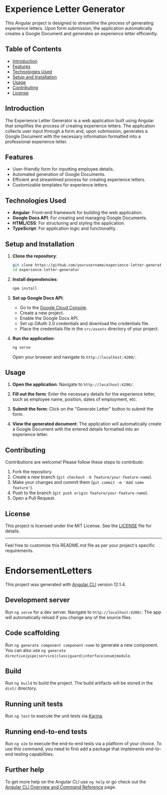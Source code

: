
# Experience Letter Generator

This Angular project is designed to streamline the process of generating experience letters. Upon form submission, the application automatically creates a Google Document and generates an experience letter efficiently.

## Table of Contents
- [Introduction](#introduction)
- [Features](#features)
- [Technologies Used](#technologies-used)
- [Setup and Installation](#setup-and-installation)
- [Usage](#usage)
- [Contributing](#contributing)
- [License](#license)

## Introduction
The Experience Letter Generator is a web application built using Angular that simplifies the process of creating experience letters. The application collects user input through a form and, upon submission, generates a Google Document with the necessary information formatted into a professional experience letter.

## Features
- User-friendly form for inputting employee details.
- Automated generation of Google Documents.
- Efficient and streamlined process for creating experience letters.
- Customizable templates for experience letters.

## Technologies Used
- **Angular**: Front-end framework for building the web application.
- **Google Docs API**: For creating and managing Google Documents.
- **HTML/CSS**: For structuring and styling the application.
- **TypeScript**: For application logic and functionality.

## Setup and Installation
1. **Clone the repository**:
    ```bash
    git clone https://github.com/yourusername/experience-letter-generator.git
    cd experience-letter-generator
    ```

2. **Install dependencies**:
    ```bash
    npm install
    ```

3. **Set up Google Docs API**:
    - Go to the [Google Cloud Console](https://console.cloud.google.com/).
    - Create a new project.
    - Enable the Google Docs API.
    - Set up OAuth 2.0 credentials and download the credentials file.
    - Place the credentials file in the `src/assets` directory of your project.

4. **Run the application**:
    ```bash
    ng serve
    ```
    Open your browser and navigate to `http://localhost:4200/`.

## Usage
1. **Open the application**:
   Navigate to `http://localhost:4200/`.

2. **Fill out the form**:
   Enter the necessary details for the experience letter, such as employee name, position, dates of employment, etc.

3. **Submit the form**:
   Click on the "Generate Letter" button to submit the form.

4. **View the generated document**:
   The application will automatically create a Google Document with the entered details formatted into an experience letter.

## Contributing
Contributions are welcome! Please follow these steps to contribute:

1. Fork the repository.
2. Create a new branch (`git checkout -b feature/your-feature-name`).
3. Make your changes and commit them (`git commit -m 'Add some feature'`).
4. Push to the branch (`git push origin feature/your-feature-name`).
5. Open a Pull Request.

## License
This project is licensed under the MIT License. See the [LICENSE](LICENSE) file for details.

---

Feel free to customize this README.md file as per your project's specific requirements.

# EndorsementLetters

This project was generated with [Angular CLI](https://github.com/angular/angular-cli) version 12.1.4.

## Development server

Run `ng serve` for a dev server. Navigate to `http://localhost:4200/`. The app will automatically reload if you change any of the source files.

## Code scaffolding

Run `ng generate component component-name` to generate a new component. You can also use `ng generate directive|pipe|service|class|guard|interface|enum|module`.

## Build

Run `ng build` to build the project. The build artifacts will be stored in the `dist/` directory.

## Running unit tests

Run `ng test` to execute the unit tests via [Karma](https://karma-runner.github.io).

## Running end-to-end tests

Run `ng e2e` to execute the end-to-end tests via a platform of your choice. To use this command, you need to first add a package that implements end-to-end testing capabilities.

## Further help

To get more help on the Angular CLI use `ng help` or go check out the [Angular CLI Overview and Command Reference](https://angular.io/cli) page.
